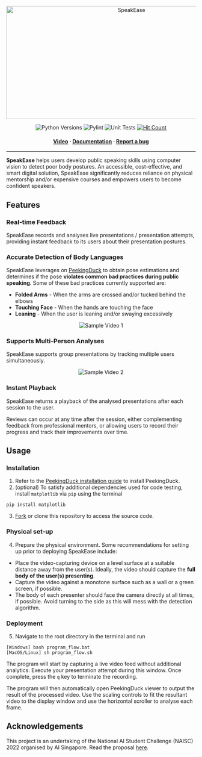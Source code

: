 <p align="center">
 <img src=https://user-images.githubusercontent.com/87000020/216827457-1d03e644-73ef-4f94-a3fb-6150c2c1437a.svg alt="SpeakEase" width="650" height="300"/>
</p>

<p align="center">
  <img src=https://img.shields.io/badge/python-3.6%20%7C%203.7%20%7C%203.8%20%7C%203.9-blue.svg alt="Python Versions"/>
  <img src=https://github.com/xpxchxcx/SpeakEase/actions/workflows/pylint.yml/badge.svg alt="Pylint" />
  <img src=https://github.com/xpxchxcx/SpeakEase/actions/workflows/ci.yml/badge.svg alt="Unit Tests" />
  <a href=http://hits.dwyl.com/xpxchxcx/SpeakEase><img src=https://hits.dwyl.com/xpxchxcx/SpeakEase.svg?style=flat-square&show=unique alt="Hit Count" /></a>
</p>

<h4 align="center">
  <a href="https://youtu.be/AtQ3xYFboaA/">Video</a>
  <span> · </span>
  <a href="https://good-looking-ostrich.static.app/">Documentation</a>
  <span> · </span>
  <a href="https://github.com/xpxchxcx/SpeakEase/issues">Report a bug</a>
</h4>

---

**SpeakEase** helps users develop public speaking skills using computer vision to detect poor body postures. 
An accessible, cost-effective, and smart digital solution, 
SpeakEase significantly reduces reliance on physical mentorship and/or expensive courses 
and empowers users to become confident speakers.

## Features

### Real-time Feedback
SpeakEase records and analyses live presentations / presentation attempts, 
providing instant feedback to its users about their presentation postures. 

### Accurate Detection of Body Languages
SpeakEase leverages on [PeekingDuck](https://github.com/aisingapore/PeekingDuck) to obtain pose estimations 
and determines if the pose **violates common bad practices during public speaking**.
Some of these bad practices currently supported are:

- **Folded Arms** - When the arms are crossed and/or tucked behind the elbows
- **Touching Face** - When the hands are touching the face
- **Leaning** - When the user is leaning and/or swaying excessively

<p align="center">
 <img src=https://user-images.githubusercontent.com/87000020/216830154-196a2202-8040-4f20-b64b-6c821b8b7fb0.gif alt="Sample Video 1"/>
</p>

### Supports Multi-Person Analyses
SpeakEase supports group presentations by tracking multiple users simultaneously.

<p align="center">
 <img src=https://user-images.githubusercontent.com/87000020/216838269-130c9264-aab2-4d03-a589-a9aca221ddfe.gif alt="Sample Video 2"/>
</p>

### Instant Playback
SpeakEase returns a playback of the analysed presentations after each session to the user.

Reviews can occur at any time after the session, either complementing feedback from professional mentors, 
or allowing users to record their progress and track their improvements over time.

## Usage

### Installation

1. Refer to the [PeekingDuck installation guide](https://peekingduck.readthedocs.io/en/stable/getting_started/index.html) to install PeekingDuck.
2. (optional) To satisfy additional dependencies used for code testing, install `matplotlib` via `pip` using the terminal

```
pip install matplotlib
```

3. [Fork](https://github.com/xpxchxcx/SpeakEase/fork) or clone this repository to access the source code.

### Physical set-up

4. Prepare the physical environment. Some recommendations for setting up prior to deploying SpeakEase include:

- Place the video-capturing device on a level surface at a suitable distance away from the user(s). Ideally, the video should capture the **full body of the user(s) presenting**.
- Capture the video against a monotone surface such as a wall or a green screen, if possible.
- The body of each presenter should face the camera directly at all times, if possible. Avoid turning to the side as this will mess with the detection algorithm.

### Deployment

5. Navigate to the root directory in the terminal and run

```
[Windows] bash program_flow.bat
[MacOS/Linux] sh program_flow.sh
```

The program will start by capturing a live video feed without additional analytics. Execute your presentation attempt during this window. Once complete, press the `q` key to terminate the recording.

The program will then automatically open PeekingDuck viewer to output the result of the processed video. Use the scaling controls to fit the resultant video to the display window and use the horizontal scroller to analyse each frame.

## Acknowledgements

This project is an undertaking of the National AI Student Challenge (NAISC) 2022 organised by AI Singapore. 
Read the proposal [here](https://docs.google.com/document/d/1LbN1IhLCAH8XIzLqoWbnzlq0TzxpQlO-R37CZbm0naw/edit#).
